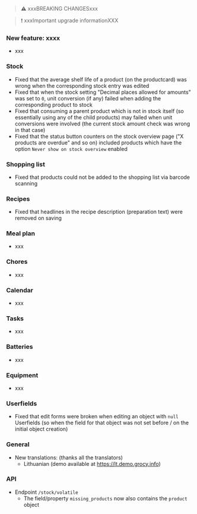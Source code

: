 > ⚠️ xxxBREAKING CHANGESxxx

> ❗ xxxImportant upgrade informationXXX

### New feature: xxxx

- xxx

### Stock

- Fixed that the average shelf life of a product (on the productcard) was wrong when the corresponding stock entry was edited
- Fixed that when the stock setting "Decimal places allowed for amounts" was set to `0`, unit conversion (if any) failed when adding the corresponding product to stock
- Fixed that consuming a parent product which is not in stock itself (so essentially using any of the child products) may failed when unit conversions were involved (the current stock amount check was wrong in that case)
- Fixed that the status button counters on the stock overview page ("X products are overdue" and so on) included products which have the option `Never show on stock overview` enabled

### Shopping list

- Fixed that products could not be added to the shopping list via barcode scanning

### Recipes

- Fixed that headlines in the recipe description (preparation text) were removed on saving

### Meal plan

- xxx

### Chores

- xxx

### Calendar

- xxx

### Tasks

- xxx

### Batteries

- xxx

### Equipment

- xxx

### Userfields

- Fixed that edit forms were broken when editing an object with `null` Userfields (so when the field for that object was not set before / on the initial object creation)

### General

- New translations: (thanks all the translators)
  - Lithuanian (demo available at <https://lt.demo.grocy.info>)

### API

- Endpoint `/stock/volatile`
  - The field/property `missing_products` now also contains the `product` object
